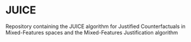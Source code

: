 # JUICE
Repository containing the JUICE algorithm for Justified Counterfactuals in Mixed-Features spaces and the Mixed-Features Justification algorithm
